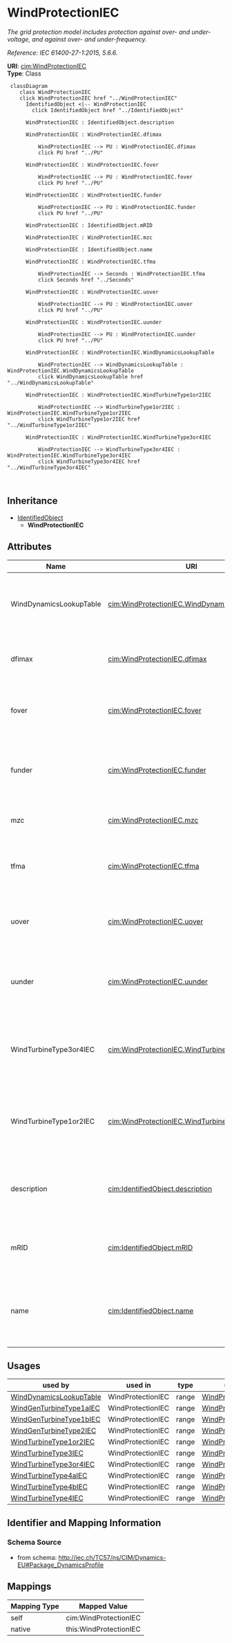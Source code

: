 # WindProtectionIEC


_The grid protection model includes protection against over- and under-voltage, and against over- and under-frequency._

_Reference: IEC 61400-27-1:2015, 5.6.6._





**URI**: [cim:WindProtectionIEC](http://iec.ch/TC57/CIM100#WindProtectionIEC)<br />
**Type**: Class




```mermaid
 classDiagram
    class WindProtectionIEC
    click WindProtectionIEC href "../WindProtectionIEC"
      IdentifiedObject <|-- WindProtectionIEC
        click IdentifiedObject href "../IdentifiedObject"
      
      WindProtectionIEC : IdentifiedObject.description
        
      WindProtectionIEC : WindProtectionIEC.dfimax
        
          WindProtectionIEC --> PU : WindProtectionIEC.dfimax
          click PU href "../PU"
        
      WindProtectionIEC : WindProtectionIEC.fover
        
          WindProtectionIEC --> PU : WindProtectionIEC.fover
          click PU href "../PU"
        
      WindProtectionIEC : WindProtectionIEC.funder
        
          WindProtectionIEC --> PU : WindProtectionIEC.funder
          click PU href "../PU"
        
      WindProtectionIEC : IdentifiedObject.mRID
        
      WindProtectionIEC : WindProtectionIEC.mzc
        
      WindProtectionIEC : IdentifiedObject.name
        
      WindProtectionIEC : WindProtectionIEC.tfma
        
          WindProtectionIEC --> Seconds : WindProtectionIEC.tfma
          click Seconds href "../Seconds"
        
      WindProtectionIEC : WindProtectionIEC.uover
        
          WindProtectionIEC --> PU : WindProtectionIEC.uover
          click PU href "../PU"
        
      WindProtectionIEC : WindProtectionIEC.uunder
        
          WindProtectionIEC --> PU : WindProtectionIEC.uunder
          click PU href "../PU"
        
      WindProtectionIEC : WindProtectionIEC.WindDynamicsLookupTable
        
          WindProtectionIEC --> WindDynamicsLookupTable : WindProtectionIEC.WindDynamicsLookupTable
          click WindDynamicsLookupTable href "../WindDynamicsLookupTable"
        
      WindProtectionIEC : WindProtectionIEC.WindTurbineType1or2IEC
        
          WindProtectionIEC --> WindTurbineType1or2IEC : WindProtectionIEC.WindTurbineType1or2IEC
          click WindTurbineType1or2IEC href "../WindTurbineType1or2IEC"
        
      WindProtectionIEC : WindProtectionIEC.WindTurbineType3or4IEC
        
          WindProtectionIEC --> WindTurbineType3or4IEC : WindProtectionIEC.WindTurbineType3or4IEC
          click WindTurbineType3or4IEC href "../WindTurbineType3or4IEC"
        
      
```





## Inheritance
* [IdentifiedObject](IdentifiedObject.md)
    * **WindProtectionIEC**



## Attributes


| Name | URI | Cardinality and Range | Description | Inheritance |
| ---  | --- | --- | --- | --- |
| WindDynamicsLookupTable | [cim:WindProtectionIEC.WindDynamicsLookupTable](http://iec.ch/TC57/CIM100#WindProtectionIEC.WindDynamicsLookupTable) | 1..* <br />  [WindDynamicsLookupTable](WindDynamicsLookupTable.md)  | The wind dynamics lookup table associated with this grid protection model | direct |
| dfimax | [cim:WindProtectionIEC.dfimax](http://iec.ch/TC57/CIM100#WindProtectionIEC.dfimax) | 1 <br />  [PU](PU.md)  | Maximum rate of change of frequency (<i>dF</i><i><sub>max</sub></i>) | direct |
| fover | [cim:WindProtectionIEC.fover](http://iec.ch/TC57/CIM100#WindProtectionIEC.fover) | 1 <br />  [PU](PU.md)  | Wind turbine over frequency protection activation threshold (<i>f</i><i><sub>... | direct |
| funder | [cim:WindProtectionIEC.funder](http://iec.ch/TC57/CIM100#WindProtectionIEC.funder) | 1 <br />  [PU](PU.md)  | Wind turbine under frequency protection activation threshold (<i>f</i><i><sub... | direct |
| mzc | [cim:WindProtectionIEC.mzc](http://iec.ch/TC57/CIM100#WindProtectionIEC.mzc) | 1 <br />  boolean  | Zero crossing measurement mode (<i>Mzc</i>) | direct |
| tfma | [cim:WindProtectionIEC.tfma](http://iec.ch/TC57/CIM100#WindProtectionIEC.tfma) | 1 <br />  [Seconds](Seconds.md)  | Time interval of moving average window (<i>TfMA</i>) (&gt;= 0) | direct |
| uover | [cim:WindProtectionIEC.uover](http://iec.ch/TC57/CIM100#WindProtectionIEC.uover) | 1 <br />  [PU](PU.md)  | Wind turbine over voltage protection activation threshold (<i>u</i><i><sub>ov... | direct |
| uunder | [cim:WindProtectionIEC.uunder](http://iec.ch/TC57/CIM100#WindProtectionIEC.uunder) | 1 <br />  [PU](PU.md)  | Wind turbine under voltage protection activation threshold (<i>u</i><i><sub>u... | direct |
| WindTurbineType3or4IEC | [cim:WindProtectionIEC.WindTurbineType3or4IEC](http://iec.ch/TC57/CIM100#WindProtectionIEC.WindTurbineType3or4IEC) | 0..1 <br />  [WindTurbineType3or4IEC](WindTurbineType3or4IEC.md)  | Wind generator type 3 or type 4 model with which this wind turbine protection... | direct |
| WindTurbineType1or2IEC | [cim:WindProtectionIEC.WindTurbineType1or2IEC](http://iec.ch/TC57/CIM100#WindProtectionIEC.WindTurbineType1or2IEC) | 0..1 <br />  [WindTurbineType1or2IEC](WindTurbineType1or2IEC.md)  | Wind generator type 1 or type 2 model with which this wind turbine protection... | direct |
| description | [cim:IdentifiedObject.description](http://iec.ch/TC57/CIM100#IdentifiedObject.description) | 0..1 <br />  string  | The description is a free human readable text describing or naming the object | [IdentifiedObject](IdentifiedObject.md) |
| mRID | [cim:IdentifiedObject.mRID](http://iec.ch/TC57/CIM100#IdentifiedObject.mRID) | 1 <br />  string  | Master resource identifier issued by a model authority | [IdentifiedObject](IdentifiedObject.md) |
| name | [cim:IdentifiedObject.name](http://iec.ch/TC57/CIM100#IdentifiedObject.name) | 0..1 <br />  string  | The name is any free human readable and possibly non unique text naming the o... | [IdentifiedObject](IdentifiedObject.md) |





## Usages

| used by | used in | type | used |
| ---  | --- | --- | --- |
| [WindDynamicsLookupTable](WindDynamicsLookupTable.md) | WindProtectionIEC | range | [WindProtectionIEC](WindProtectionIEC.md) |
| [WindGenTurbineType1aIEC](WindGenTurbineType1aIEC.md) | WindProtectionIEC | range | [WindProtectionIEC](WindProtectionIEC.md) |
| [WindGenTurbineType1bIEC](WindGenTurbineType1bIEC.md) | WindProtectionIEC | range | [WindProtectionIEC](WindProtectionIEC.md) |
| [WindGenTurbineType2IEC](WindGenTurbineType2IEC.md) | WindProtectionIEC | range | [WindProtectionIEC](WindProtectionIEC.md) |
| [WindTurbineType1or2IEC](WindTurbineType1or2IEC.md) | WindProtectionIEC | range | [WindProtectionIEC](WindProtectionIEC.md) |
| [WindTurbineType3IEC](WindTurbineType3IEC.md) | WindProtectionIEC | range | [WindProtectionIEC](WindProtectionIEC.md) |
| [WindTurbineType3or4IEC](WindTurbineType3or4IEC.md) | WindProtectionIEC | range | [WindProtectionIEC](WindProtectionIEC.md) |
| [WindTurbineType4aIEC](WindTurbineType4aIEC.md) | WindProtectionIEC | range | [WindProtectionIEC](WindProtectionIEC.md) |
| [WindTurbineType4bIEC](WindTurbineType4bIEC.md) | WindProtectionIEC | range | [WindProtectionIEC](WindProtectionIEC.md) |
| [WindTurbineType4IEC](WindTurbineType4IEC.md) | WindProtectionIEC | range | [WindProtectionIEC](WindProtectionIEC.md) |






## Identifier and Mapping Information







### Schema Source


* from schema: http://iec.ch/TC57/ns/CIM/Dynamics-EU#Package_DynamicsProfile





## Mappings

| Mapping Type | Mapped Value |
| ---  | ---  |
| self | cim:WindProtectionIEC |
| native | this:WindProtectionIEC |




